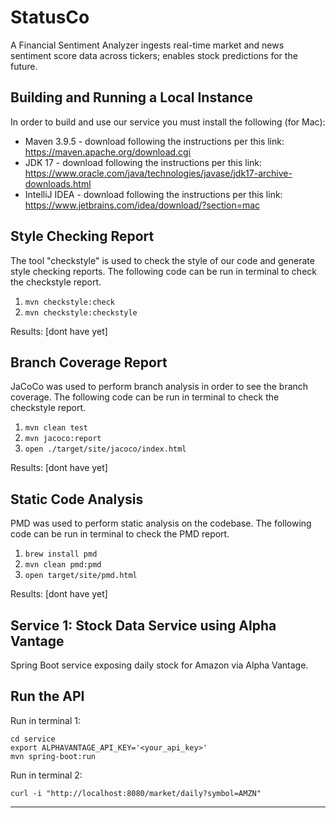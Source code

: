 
# StatusCo
A Financial Sentiment Analyzer ingests real-time market and news sentiment score data across tickers; enables stock predictions for the future.


## Building and Running a Local Instance

In order to build and use our service you must install the following (for Mac):
- Maven 3.9.5 - download following the instructions per this link: https://maven.apache.org/download.cgi
- JDK 17 - download following the instructions per this link: https://www.oracle.com/java/technologies/javase/jdk17-archive-downloads.html
- IntelliJ IDEA - download following the instructions per this link: https://www.jetbrains.com/idea/download/?section=mac


## Style Checking Report
The tool "checkstyle" is used to check the style of our code and generate style checking reports. 
The following code can be run in terminal to check the checkstyle report.

1. `mvn checkstyle:check`
2. `mvn checkstyle:checkstyle`

Results: [dont have yet]


## Branch Coverage Report
JaCoCo was used to perform branch analysis in order to see the branch coverage.
The following code can be run in terminal to check the checkstyle report.
1. `mvn clean test`
2. `mvn jacoco:report`
3. `open ./target/site/jacoco/index.html`

Results: [dont have yet]




## Static Code Analysis
PMD was used to perform static analysis on the codebase.
The following code can be run in terminal to check the PMD report.

1. `brew install pmd`
2. `mvn clean pmd:pmd`
3. `open target/site/pmd.html`

Results: [dont have yet]



## Service 1: Stock Data Service using Alpha Vantage
Spring Boot service exposing daily stock for Amazon via Alpha Vantage.
## Run the API
Run in terminal 1:
```
cd service
export ALPHAVANTAGE_API_KEY='<your_api_key>'
mvn spring-boot:run
```
Run in terminal 2:
```
curl -i "http://localhost:8080/market/daily?symbol=AMZN"
```


---
